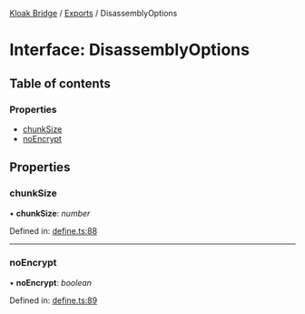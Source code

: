 [Kloak Bridge](../README.md) / [Exports](../modules.md) / DisassemblyOptions

# Interface: DisassemblyOptions

## Table of contents

### Properties

- [chunkSize](disassemblyoptions.md#chunksize)
- [noEncrypt](disassemblyoptions.md#noencrypt)

## Properties

### chunkSize

• **chunkSize**: *number*

Defined in: [define.ts:88](https://github.com/CoNET-project/kloak-bridge/blob/db507e7/src/define.ts#L88)

___

### noEncrypt

• **noEncrypt**: *boolean*

Defined in: [define.ts:89](https://github.com/CoNET-project/kloak-bridge/blob/db507e7/src/define.ts#L89)
